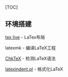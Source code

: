 [TOC]

## 环境搭建

[tex live](https://www.tug.org/texlive/) - LaTex布局

latexmk - 编译LaTeX工程

[ChkTeX](http://www.nongnu.org/chktex/) - 检测LaTeX语法

[latexindent.pl](https://github.com/cmhughes/latexindent.pl) - 格式化LaTeX